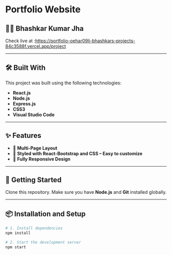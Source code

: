 # Portfolio Website

## 👨‍💻 Bhashkar Kumar Jha

Check live at :https://portfolio-oehar09li-bhashkars-projects-84c3588f.vercel.app/project


---

## 🛠 Built With

This project was built using the following technologies:

- **React.js**
- **Node.js**
- **Express.js**
- **CSS3**
- **Visual Studio Code**

---

## ✨ Features

- 📖 **Multi-Page Layout**
- 🎨 **Styled with React-Bootstrap and CSS – Easy to customize**
- 📱 **Fully Responsive Design**

---

## 🚀 Getting Started

Clone this repository. Make sure you have **Node.js** and **Git** installed globally.

---

## 📦 Installation and Setup

```bash
# 1. Install dependencies
npm install

# 2. Start the development server
npm start

